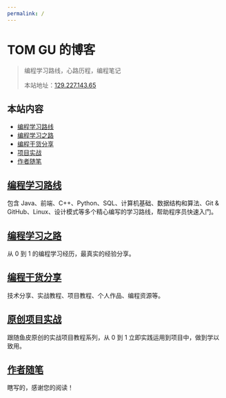 ```yaml
---
permalink: /
---
```


# TOM GU 的博客

> 编程学习路线，心路历程，编程笔记
>
> 
>
> 本站地址：[129.227.143.65](http://129.227.143.65)

## 本站内容

- [编程学习路线](/学习路线)
- [编程学习之路](/自学之路)
- [编程干货分享](/编程分享)
- [项目实战](/项目实战)
- [作者随笔](/作者随笔)


## [编程学习路线](/学习路线)

包含 Java、前端、C++、Python、SQL、计算机基础、数据结构和算法、Git & GitHub、Linux、设计模式等多个精心编写的学习路线，帮助程序员快速入门。

## [编程学习之路](/自学之路)

从 0 到 1 的编程学习经历，最真实的经验分享。


## [编程干货分享](/编程分享)

技术分享、实战教程、项目教程、个人作品、编程资源等。

## [原创项目实战](/项目实战)

跟随鱼皮原创的实战项目教程系列，从 0 到 1 立即实践运用到项目中，做到学以致用。

## [作者随笔](/作者随笔)

瞎写的，感谢您的阅读！
